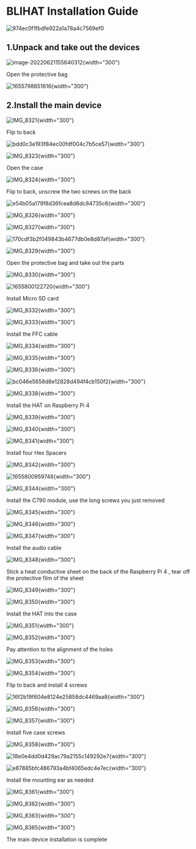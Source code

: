 # BLIHAT Installation Guide

![974ec0f1fbdfe922a1a78a4c7569ef0](image/BLIKVM-HAT/hat-install/974ec0f1fbdfe922a1a78a4c7569ef0.jpg)

## 1.Unpack and take out the devices

![image-20220621155640312](image/BLIKVM-HAT/hat-install/image-20220621155640312.png){width="300"}  

Open the protective bag

![1655798851616](image/BLIKVM-HAT/hat-install/1655798851616.png){width="300"}  

## 2.Install the main device

![IMG_8321](image/BLIKVM-HAT/hat-install/IMG_8321.JPG){width="300"}  

Flip to back

![bdd0c3e193f84ec00fdf004c7b5ce57](image/BLIKVM-HAT/hat-install/bdd0c3e193f84ec00fdf004c7b5ce57.png){width="300"}  

![IMG_8323](image/BLIKVM-HAT/hat-install/IMG_8323.JPG){width="300"}  

Open the case

![IMG_8324](image/BLIKVM-HAT/hat-install/IMG_8324.JPG){width="300"}  

Flip to back, unscrew the two screws on the back

![e54b05a179f8d36fcea8d6dc84735c6](image/BLIKVM-HAT/hat-install/e54b05a179f8d36fcea8d6dc84735c6.png){width="300"}  

![IMG_8326](image/BLIKVM-HAT/hat-install/IMG_8326.JPG){width="300"}  

![IMG_8327](image/BLIKVM-HAT/hat-install/IMG_8327.JPG){width="300"}  

![170cdf3b2f049843b4677db0e8d87af](image/BLIKVM-HAT/hat-install/170cdf3b2f049843b4677db0e8d87af.png){width="300"}  

![IMG_8329](image/BLIKVM-HAT/hat-install/IMG_8329.JPG){width="300"}  

Open the protective bag and take out the parts

![IMG_8330](image/BLIKVM-HAT/hat-install/IMG_8330.JPG){width="300"}  

![1655800122720](image/BLIKVM-HAT/hat-install/1655800122720.png){width="300"}  

Install Micro SD card

![IMG_8332](image/BLIKVM-HAT/hat-install/IMG_8332.JPG){width="300"}  

![IMG_8333](image/BLIKVM-HAT/hat-install/IMG_8333.JPG){width="300"}  

Install the FFC cable

![IMG_8334](image/BLIKVM-HAT/hat-install/IMG_8334.JPG){width="300"}  

![IMG_8335](image/BLIKVM-HAT/hat-install/IMG_8335.JPG){width="300"}  

![IMG_8336](image/BLIKVM-HAT/hat-install/IMG_8336.JPG){width="300"}  

![bc046e5658d8e12828d494f4cb150f2](image/BLIKVM-HAT/hat-install/bc046e5658d8e12828d494f4cb150f2.png){width="300"}  

![IMG_8338](image/BLIKVM-HAT/hat-install/IMG_8338.JPG){width="300"}  

Install the HAT on Raspberry Pi 4

![IMG_8339](image/BLIKVM-HAT/hat-install/IMG_8339.JPG){width="300"}  

![IMG_8340](image/BLIKVM-HAT/hat-install/IMG_8340.JPG){width="300"}  

![IMG_8341](image/BLIKVM-HAT/hat-install/IMG_8341-165580085168229.JPG){width="300"}  

Install four Hex Spacers

![IMG_8342](image/BLIKVM-HAT/hat-install/IMG_8342.JPG){width="300"}  

![1655800959748](image/BLIKVM-HAT/hat-install/1655800959748.png){width="300"}  

![IMG_8344](image/BLIKVM-HAT/hat-install/IMG_8344.JPG){width="300"}  

Install the C790 module, use the long screws you just removed

![IMG_8345](image/BLIKVM-HAT/hat-install/IMG_8345.JPG){width="300"}  

![IMG_8346](image/BLIKVM-HAT/hat-install/IMG_8346.JPG){width="300"}  

![IMG_8347](image/BLIKVM-HAT/hat-install/IMG_8347.JPG){width="300"}  

Install the audio cable

![IMG_8348](image/BLIKVM-HAT/hat-install/IMG_8348.JPG){width="300"}  

Stick a heat conductive sheet on the back of the Raspberry Pi 4 , tear off the protective film of the sheet

![IMG_8349](image/BLIKVM-HAT/hat-install/IMG_8349.JPG){width="300"}  

![IMG_8350](image/BLIKVM-HAT/hat-install/IMG_8350.JPG){width="300"}  

Install the HAT into the case

![IMG_8351](image/BLIKVM-HAT/hat-install/IMG_8351.JPG){width="300"}  

![IMG_8352](image/BLIKVM-HAT/hat-install/IMG_8352.JPG){width="300"}  

Pay attention to the alignment of the holes

![IMG_8353](image/BLIKVM-HAT/hat-install/IMG_8353.JPG){width="300"}  

![IMG_8354](image/BLIKVM-HAT/hat-install/IMG_8354.JPG){width="300"}  

Flip to back and install 4 screws

![16f2b19f604e8124e25858dc4469aa8](image/BLIKVM-HAT/hat-install/16f2b19f604e8124e25858dc4469aa8.png){width="300"}  

![IMG_8356](image/BLIKVM-HAT/hat-install/IMG_8356.JPG){width="300"}  

![IMG_8357](image/BLIKVM-HAT/hat-install/IMG_8357.JPG){width="300"}  

Install five case screws

![IMG_8358](image/BLIKVM-HAT/hat-install/IMG_8358.JPG){width="300"}  

![18e0e4dd0d429ac79a2155c149292e7](image/BLIKVM-HAT/hat-install/18e0e4dd0d429ac79a2155c149292e7.png){width="300"}  

![e87885bfc486793a4bf4065edc4e7ec](image/BLIKVM-HAT/hat-install/e87885bfc486793a4bf4065edc4e7ec.png){width="300"}  

Install the mounting ear as needed

![IMG_8361](image/BLIKVM-HAT/hat-install/IMG_8361.JPG){width="300"}  

![IMG_8362](image/BLIKVM-HAT/hat-install/IMG_8362.JPG){width="300"}  

![IMG_8363](image/BLIKVM-HAT/hat-install/IMG_8363.JPG){width="300"}  

![IMG_8365](image/BLIKVM-HAT/hat-install/IMG_8365.JPG){width="300"}  

The main device installation is complete



